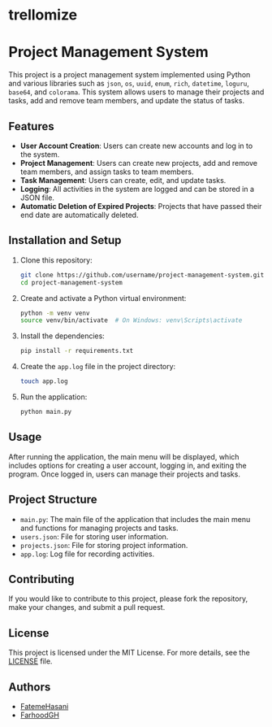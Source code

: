 # trellomize
# Project Management System

This project is a project management system implemented using Python and various libraries such as `json`, `os`, `uuid`, `enum`, `rich`, `datetime`, `loguru`, `base64`, and `colorama`. This system allows users to manage their projects and tasks, add and remove team members, and update the status of tasks.

## Features

- **User Account Creation**: Users can create new accounts and log in to the system.
- **Project Management**: Users can create new projects, add and remove team members, and assign tasks to team members.
- **Task Management**: Users can create, edit, and update tasks.
- **Logging**: All activities in the system are logged and can be stored in a JSON file.
- **Automatic Deletion of Expired Projects**: Projects that have passed their end date are automatically deleted.

## Installation and Setup

1. Clone this repository:
    ```bash
    git clone https://github.com/username/project-management-system.git
    cd project-management-system
    ```

2. Create and activate a Python virtual environment:
    ```bash
    python -m venv venv
    source venv/bin/activate  # On Windows: venv\Scripts\activate
    ```

3. Install the dependencies:
    ```bash
    pip install -r requirements.txt
    ```

4. Create the `app.log` file in the project directory:
    ```bash
    touch app.log
    ```

5. Run the application:
    ```bash
    python main.py
    ```

## Usage

After running the application, the main menu will be displayed, which includes options for creating a user account, logging in, and exiting the program. Once logged in, users can manage their projects and tasks.

## Project Structure

- `main.py`: The main file of the application that includes the main menu and functions for managing projects and tasks.
- `users.json`: File for storing user information.
- `projects.json`: File for storing project information.
- `app.log`: Log file for recording activities.

## Contributing

If you would like to contribute to this project, please fork the repository, make your changes, and submit a pull request.

## License

This project is licensed under the MIT License. For more details, see the [LICENSE](LICENSE) file.

## Authors

- [FatemeHasani](https://github.com/F-hasani)
- [FarhoodGH](https://github.com/FarhoodGH)
